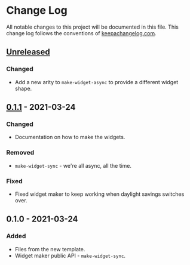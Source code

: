 # Change Log
All notable changes to this project will be documented in this file. This change log follows the conventions of [keepachangelog.com](http://keepachangelog.com/).

## [Unreleased]
### Changed
- Add a new arity to `make-widget-async` to provide a different widget shape.

## [0.1.1] - 2021-03-24
### Changed
- Documentation on how to make the widgets.

### Removed
- `make-widget-sync` - we're all async, all the time.

### Fixed
- Fixed widget maker to keep working when daylight savings switches over.

## 0.1.0 - 2021-03-24
### Added
- Files from the new template.
- Widget maker public API - `make-widget-sync`.

[Unreleased]: https://github.com/your-name/filter-array/compare/0.1.1...HEAD
[0.1.1]: https://github.com/your-name/filter-array/compare/0.1.0...0.1.1
